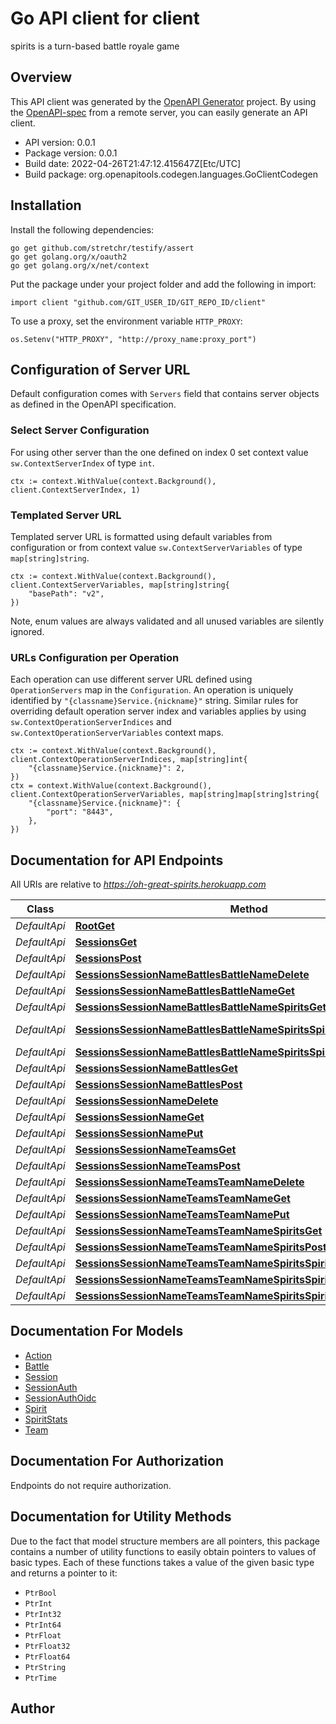 # Go API client for client

spirits is a turn-based battle royale game

## Overview
This API client was generated by the [OpenAPI Generator](https://openapi-generator.tech) project.  By using the [OpenAPI-spec](https://www.openapis.org/) from a remote server, you can easily generate an API client.

- API version: 0.0.1
- Package version: 0.0.1
- Build date: 2022-04-26T21:47:12.415647Z[Etc/UTC]
- Build package: org.openapitools.codegen.languages.GoClientCodegen

## Installation

Install the following dependencies:

```shell
go get github.com/stretchr/testify/assert
go get golang.org/x/oauth2
go get golang.org/x/net/context
```

Put the package under your project folder and add the following in import:

```golang
import client "github.com/GIT_USER_ID/GIT_REPO_ID/client"
```

To use a proxy, set the environment variable `HTTP_PROXY`:

```golang
os.Setenv("HTTP_PROXY", "http://proxy_name:proxy_port")
```

## Configuration of Server URL

Default configuration comes with `Servers` field that contains server objects as defined in the OpenAPI specification.

### Select Server Configuration

For using other server than the one defined on index 0 set context value `sw.ContextServerIndex` of type `int`.

```golang
ctx := context.WithValue(context.Background(), client.ContextServerIndex, 1)
```

### Templated Server URL

Templated server URL is formatted using default variables from configuration or from context value `sw.ContextServerVariables` of type `map[string]string`.

```golang
ctx := context.WithValue(context.Background(), client.ContextServerVariables, map[string]string{
	"basePath": "v2",
})
```

Note, enum values are always validated and all unused variables are silently ignored.

### URLs Configuration per Operation

Each operation can use different server URL defined using `OperationServers` map in the `Configuration`.
An operation is uniquely identified by `"{classname}Service.{nickname}"` string.
Similar rules for overriding default operation server index and variables applies by using `sw.ContextOperationServerIndices` and `sw.ContextOperationServerVariables` context maps.

```
ctx := context.WithValue(context.Background(), client.ContextOperationServerIndices, map[string]int{
	"{classname}Service.{nickname}": 2,
})
ctx = context.WithValue(context.Background(), client.ContextOperationServerVariables, map[string]map[string]string{
	"{classname}Service.{nickname}": {
		"port": "8443",
	},
})
```

## Documentation for API Endpoints

All URIs are relative to *https://oh-great-spirits.herokuapp.com*

Class | Method | HTTP request | Description
------------ | ------------- | ------------- | -------------
*DefaultApi* | [**RootGet**](docs/DefaultApi.md#rootget) | **Get** / | 
*DefaultApi* | [**SessionsGet**](docs/DefaultApi.md#sessionsget) | **Get** /sessions | 
*DefaultApi* | [**SessionsPost**](docs/DefaultApi.md#sessionspost) | **Post** /sessions | 
*DefaultApi* | [**SessionsSessionNameBattlesBattleNameDelete**](docs/DefaultApi.md#sessionssessionnamebattlesbattlenamedelete) | **Delete** /sessions/{sessionName}/battles/{battleName} | 
*DefaultApi* | [**SessionsSessionNameBattlesBattleNameGet**](docs/DefaultApi.md#sessionssessionnamebattlesbattlenameget) | **Get** /sessions/{sessionName}/battles/{battleName} | 
*DefaultApi* | [**SessionsSessionNameBattlesBattleNameSpiritsGet**](docs/DefaultApi.md#sessionssessionnamebattlesbattlenamespiritsget) | **Get** /sessions/{sessionName}/battles/{battleName}/spirits | 
*DefaultApi* | [**SessionsSessionNameBattlesBattleNameSpiritsSpiritNameActionsPost**](docs/DefaultApi.md#sessionssessionnamebattlesbattlenamespiritsspiritnameactionspost) | **Post** /sessions/{sessionName}/battles/{battleName}/spirits/{spiritName}/actions | 
*DefaultApi* | [**SessionsSessionNameBattlesBattleNameSpiritsSpiritNameGet**](docs/DefaultApi.md#sessionssessionnamebattlesbattlenamespiritsspiritnameget) | **Get** /sessions/{sessionName}/battles/{battleName}/spirits/{spiritName} | 
*DefaultApi* | [**SessionsSessionNameBattlesGet**](docs/DefaultApi.md#sessionssessionnamebattlesget) | **Get** /sessions/{sessionName}/battles | 
*DefaultApi* | [**SessionsSessionNameBattlesPost**](docs/DefaultApi.md#sessionssessionnamebattlespost) | **Post** /sessions/{sessionName}/battles | 
*DefaultApi* | [**SessionsSessionNameDelete**](docs/DefaultApi.md#sessionssessionnamedelete) | **Delete** /sessions/{sessionName} | 
*DefaultApi* | [**SessionsSessionNameGet**](docs/DefaultApi.md#sessionssessionnameget) | **Get** /sessions/{sessionName} | 
*DefaultApi* | [**SessionsSessionNamePut**](docs/DefaultApi.md#sessionssessionnameput) | **Put** /sessions/{sessionName} | 
*DefaultApi* | [**SessionsSessionNameTeamsGet**](docs/DefaultApi.md#sessionssessionnameteamsget) | **Get** /sessions/{sessionName}/teams | 
*DefaultApi* | [**SessionsSessionNameTeamsPost**](docs/DefaultApi.md#sessionssessionnameteamspost) | **Post** /sessions/{sessionName}/teams | 
*DefaultApi* | [**SessionsSessionNameTeamsTeamNameDelete**](docs/DefaultApi.md#sessionssessionnameteamsteamnamedelete) | **Delete** /sessions/{sessionName}/teams/{teamName} | 
*DefaultApi* | [**SessionsSessionNameTeamsTeamNameGet**](docs/DefaultApi.md#sessionssessionnameteamsteamnameget) | **Get** /sessions/{sessionName}/teams/{teamName} | 
*DefaultApi* | [**SessionsSessionNameTeamsTeamNamePut**](docs/DefaultApi.md#sessionssessionnameteamsteamnameput) | **Put** /sessions/{sessionName}/teams/{teamName} | 
*DefaultApi* | [**SessionsSessionNameTeamsTeamNameSpiritsGet**](docs/DefaultApi.md#sessionssessionnameteamsteamnamespiritsget) | **Get** /sessions/{sessionName}/teams/{teamName}/spirits | 
*DefaultApi* | [**SessionsSessionNameTeamsTeamNameSpiritsPost**](docs/DefaultApi.md#sessionssessionnameteamsteamnamespiritspost) | **Post** /sessions/{sessionName}/teams/{teamName}/spirits | 
*DefaultApi* | [**SessionsSessionNameTeamsTeamNameSpiritsSpiritNameDelete**](docs/DefaultApi.md#sessionssessionnameteamsteamnamespiritsspiritnamedelete) | **Delete** /sessions/{sessionName}/teams/{teamName}/spirits/{spiritName} | 
*DefaultApi* | [**SessionsSessionNameTeamsTeamNameSpiritsSpiritNameGet**](docs/DefaultApi.md#sessionssessionnameteamsteamnamespiritsspiritnameget) | **Get** /sessions/{sessionName}/teams/{teamName}/spirits/{spiritName} | 
*DefaultApi* | [**SessionsSessionNameTeamsTeamNameSpiritsSpiritNamePut**](docs/DefaultApi.md#sessionssessionnameteamsteamnamespiritsspiritnameput) | **Put** /sessions/{sessionName}/teams/{teamName}/spirits/{spiritName} | 


## Documentation For Models

 - [Action](docs/Action.md)
 - [Battle](docs/Battle.md)
 - [Session](docs/Session.md)
 - [SessionAuth](docs/SessionAuth.md)
 - [SessionAuthOidc](docs/SessionAuthOidc.md)
 - [Spirit](docs/Spirit.md)
 - [SpiritStats](docs/SpiritStats.md)
 - [Team](docs/Team.md)


## Documentation For Authorization

 Endpoints do not require authorization.


## Documentation for Utility Methods

Due to the fact that model structure members are all pointers, this package contains
a number of utility functions to easily obtain pointers to values of basic types.
Each of these functions takes a value of the given basic type and returns a pointer to it:

* `PtrBool`
* `PtrInt`
* `PtrInt32`
* `PtrInt64`
* `PtrFloat`
* `PtrFloat32`
* `PtrFloat64`
* `PtrString`
* `PtrTime`

## Author



